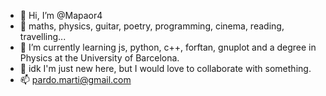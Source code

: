 - 👋 Hi, I’m @Mapaor4
- 👀 maths, physics, guitar, poetry, programming, cinema, reading, travelling...
- 🌱 I’m currently learning js, python, c++, forftan, gnuplot and a degree in Physics at the University of Barcelona.
- 💞️ idk I'm just new here, but I would love to collaborate with something.
- 📫 pardo.marti@gmail.com
